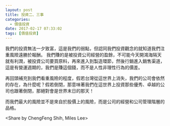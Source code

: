 ```yaml
---
layout: post
title: 投資二、三事
categories:
  - 價值投資
date: 2017-02-17 07:33:02
tags: [價值投資]
---
```


我們的投資無法一夕致富，這是我們的弱點，但認同我們投資觀念的就知道我們注重風險遠勝於報酬。 我們賺的是被投資公司經營的盈餘，不可能今天開鴻海隔天就有利潤，被投資公司要買原料，再來進入到製造環節，然後行銷進入銷售渠道，這是有營運週期的，我們是賺這個錢，而不是人性非理性行為的價差。
<!--more-->
再回頭補充到我們看重風險的程度，假若台灣從這世界上消失，我們的公司會依然的存在，為什麼呢？假若倒閉，那意味著我們在這世界上投資那些優秀、卓越的公司也跟著倒閉，那絕對會是世界末日的那天！

而我們最大的風險並不是來自於股價上的風險，而是公司的經營和公司管理階層的品格。

<Share by ChengFeng Shih, Miles Lee>
